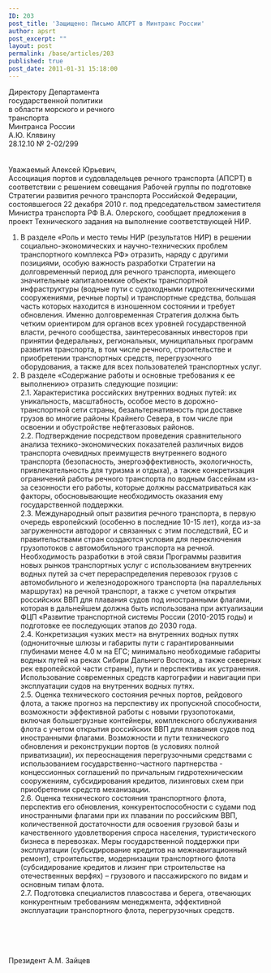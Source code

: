 ```yaml
---
ID: 203
post_title: 'Защищено: Письмо АПСРТ в Минтранс России'
author: apsrt
post_excerpt: ""
layout: post
permalink: /base/articles/203
published: true
post_date: 2011-01-31 15:18:00
---
```

Директору Департамента<br />
                                                                                                        государственной политики<br />
                                                                                                        в области морского и речного<br />
                                                                                                        транспорта<br />
                                                                                                        Минтранса России<br />
                                                                                                        А.Ю. Клявину<br />
           28.12.10                   № 2-02/299 <br />
<br />
<br />
                                                     Уважаемый Алексей Юрьевич,<br />
            Ассоциация портов и судовладельцев речного транспорта (АПСРТ) в соответствии с решением совещания Рабочей группы по подготовке Стратегии развития речного транспорта Российской Федерации, состоявшегося 22 декабря 2010 г. под председательством заместителя Министра транспорта РФ В.А. Олерского,  сообщает предложения в проект Технического задания  на выполнение соответствующей НИР. <br />
1. В разделе «Роль и место темы НИР (результатов НИР) в решении социально-экономических и научно-технических проблем транспортного комплекса РФ» отразить, наряду с другими позициями, особую важность разработки Стратегии на долговременный период для речного транспорта, имеющего значительные капиталоемкие объекты транспортной инфраструктуры (водные пути с судоходными гидротехническими сооружениями, речные порты) и транспортные средства, большая часть которых находится в изношенном состоянии и требует обновления. Именно долговременная Стратегия должна быть четким ориентиром для органов всех уровней государственной власти, речного сообщества, заинтересованных инвесторов при принятии федеральных, региональных, муниципальных программ развития транспорта, в том числе речного, строительстве и приобретении транспортных средств, перегрузочного оборудования,  а также для всех пользователей транспортных услуг.    <br />
2. В разделе «Содержание работы и основные требования к ее выполнению» отразить следующие позиции:<br />
2.1. Характеристика российских внутренних  водных путей: их уникальность, масштабность, особое место в дорожно-транспортной  сети страны, безальтернативность при доставке грузов во многие  районы Крайнего Севера, в том числе при освоении и обустройстве нефтегазовых районов. <br />
2.2. Подтверждение посредством проведения сравнительного анализа технико-экономических показателей различных видов транспорта очевидных преимуществ внутреннего водного транспорта (безопасность, энергоэффективность, экологичность, привлекательность для туризма и отдыха),  а также конкретизация ограничений работы речного транспорта по водным бассейнам из-за сезонности его работы, которые должны рассматриваться как факторы, обосновывающие необходимость оказания ему государственной поддержки.<br />
2.3. Международный опыт развития речного транспорта, в первую очередь европейский (особенно в последние 10-15 лет), когда из-за загруженности автодорог и связанных с этим последствий, ЕС и  правительствами стран создаются условия для переключения грузопотоков  с автомобильного транспорта на речной. <br />
Необходимость разработки в этой связи  Программы развития новых рынков транспортных услуг с использованием внутренних водных путей за счет перераспределения перевозок грузов с автомобильного и железнодорожного транспорта (на параллельных  маршрутах) на речной транспорт, а также с учетом открытия российских ВВП для плавания судов под иностранными флагами, которая в дальнейшем должна быть использована при актуализации ФЦП «Развитие транспортной системы России (2010-2015 годы) и подготовке ее последующих этапов до 2030 года. <br />
2.4. Конкретизация  «узких мест» на внутренних водных путях (однониточные шлюзы и габариты пути с гарантированными глубинами менее 4.0 м на ЕГС; минимально необходимые габариты водных путей на реках Сибири  Дальнего Востока, а также северных рек европейской части страны), пути и перспективы их устранения. <br />
Использование современных средств картографии и навигации при эксплуатации судов на внутренних водных путях.<br />
2.5. Оценка технического состояния речных портов, рейдового флота, а также прогноз на перспективу   их пропускной способности, возможности эффективной работы с новыми грузопотоками, включая большегрузные контейнеры, комплексного обслуживания флота с учетом открытия российских ВВП для плавания судов под иностранными флагами. Возможности и пути технического обновления и реконструкции портов (в условиях полной приватизации), их переоснащения перегрузочными средствами с использованием государственно-частного партнерства - концессионных соглашений по причальным гидротехническим сооружениям, субсидирования кредитов, лизинговых схем при приобретении средств механизации.<br />
2.6. Оценка технического состояния транспортного флота, перспектив его обновления, конкурентоспособности с судами под иностранными флагами при их плавании по российским ВВП, количественной достаточности для освоения грузовой базы и качественного удовлетворения спроса населения, туристического бизнеса в перевозках.   Меры государственной поддержки при эксплуатации (субсидирование кредитов на межнавигационный ремонт), строительстве, модернизации транспортного флота (субсидирование кредитов и лизинг при строительстве на отечественных верфях) – грузового и пассажирского по видам и основным типам флота.<br />
2.7. Подготовка специалистов плавсостава и берега, отвечающих конкурентным требованиям менеджмента, эффективной эксплуатации транспортного флота, перегрузочных средств. <br />
<br />
<br />
<br />
<br />
                    Президент                                                 А.М. Зайцев